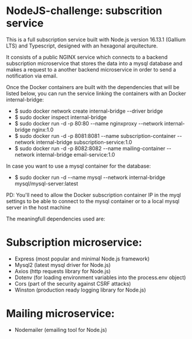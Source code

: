 # NodeJS-challenge: subscrition service

This is a full subscription service built with Node.js version 16.13.1 (Gallium LTS) and Typescript, designed with an hexagonal arquitecture.

It consists of a public NGINX service which connects to a backend subscription microservice that stores the data into a mysql database and makes a request to a another backend microservice in order to send a notification via email.

Once the Docker containers are built with the dependencies that will be listed below, you can run the service linking the containers with an Docker internal-bridge:

  - $ sudo docker network create internal-bridge --driver bridge
  - $ sudo docker inspect internal-bridge
  - $ sudo docker run -d -p 80:80 --name nginxproxy --network internal-bridge nginx:1.0
  - $ sudo docker run -d -p 8081:8081 --name subscription-container --network internal-bridge subscription-service:1.0
  - $ sudo docker run -d -p 8082:8082 --name mailing-container --network internal-bridge email-service:1.0

In case you want to use a mysql container for the database:

  - $ sudo docker run -d --name mysql --network internal-bridge mysql/mysql-server:latest

PD: You'll need to allow the Docker subscription container IP in the myql settings to be able to connect to the mysql container or to a local mysql server in the host machine

The meaningfull dependencies used are:

# Subscription microservice:
  - Express (most popular and minimal Node.js framework)
  - Mysql2 (latest mysql driver for Node.js)
  - Axios (http requests library for Node.js)
  - Dotenv (for loading environment variables into the process.env object)
  - Cors (part of the security against CSRF attacks)
  - Winston (production ready logging library for Node.js)

# Mailing microservice:
  - Nodemailer (emailing tool for Node.js)
